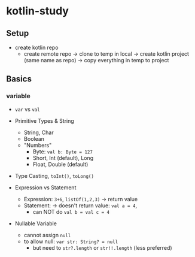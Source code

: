 # kotlin-study

## Setup
- create kotlin repo
  - create remote repo -> clone to temp in local -> create kotlin project (same name as repo) -> copy everything in temp to project


## Basics

### variable
- `var` vs `val`

- Primitive Types & String
  - String, Char
  - Boolean
  - "Numbers"
    - Byte: `val b: Byte = 127`
    - Short, Int (default), Long
    - Float, Double (default)
- Type Casting, `toInt()`, `toLong()` 

- Expression vs Statement
  - Expression: `3+6`, `listOf(1,2,3)` -> return value
  - Statement: -> doesn't return value: `val a = 4`, 
    - can NOT do `val b = val c = 4` 

- Nullable Variable
  - cannot assign `null`
  - to allow null: `var str: String? = null`
    - but need to `str?.length` or `str!!.length` (less preferred)